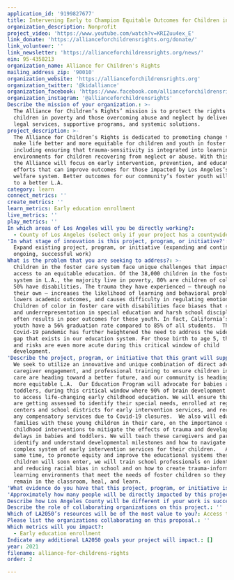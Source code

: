 ```yaml
---
application_id: '9199827677'
title: Intervening Early to Champion Equitable Outcomes for Children in Foster Care
organization_description: Nonprofit
project_video: 'https://www.youtube.com/watch?v=KRIZuu4ex_E'
link_donate: 'https://allianceforchildrensrights.org/donate/'
link_volunteer: ''
link_newsletter: 'https://allianceforchildrensrights.org/news/'
ein: 95-4358213
organization_name: Alliance for Children's Rights
mailing_address_zip: '90010'
organization_website: 'https://allianceforchildrensrights.org'
organization_twitter: '@kidalliance'
organization_facebook: 'https://www.facebook.com/allianceforchildrensrights'
organization_instagram: '@allianceforchildrensrights'
Describe the mission of your organization.: >-
  The Alliance for Children’s Rights’ mission is to protect the rights of
  children in poverty and those overcoming abuse and neglect by delivering free
  legal services, supportive programs, and systemic solutions.
project_description: >-
  The Alliance for Children’s Rights is dedicated to promoting change that will
  make life better and more equitable for children and youth in foster care,
  including ensuring that trauma-sensitivity is integrated into learning
  environments for children recovering from neglect or abuse. With this project,
  the Alliance will focus on early intervention, prevention, and education
  efforts that can improve outcomes for those impacted by Los Angeles’s child
  welfare system. Better outcomes for our community’s foster youth will lead us
  to a better L.A.
category: learn
connect_metrics: ''
create_metrics: ''
learn_metrics: Early education enrollment
live_metrics: ''
play_metrics: ''
In which areas of Los Angeles will you be directly working?:
  - County of Los Angeles (select only if your project has a countywide benefit)
'In what stage of innovation is this project, program, or initiative?': >-
  Expand existing project, program, or initiative (expanding and continuing
  ongoing, successful work)
What is the problem that you are seeking to address?: >-
  Children in the foster care system face unique challenges that impact their
  access to an equitable education. Of the 38,000 children in the foster care
  system in L.A., the majority live in poverty, 80% are children of color, and
  50% have disabilities. The trauma they have experienced – through no fault of
  their own – increases the likelihood of learning and behavioral problems,
  lowers academic outcomes, and causes difficulty in regulating emotions.
  Children of color in foster care with disabilities face biases that cause over
  and underrepresentation in special education and harsh school discipline. This
  often results in poor outcomes for these youth. In fact, California’s foster
  youth have a 56% graduation rate compared to 85% of all students.  The
  Covid-19 pandemic has further heightened the need to address the wide equity
  gap that exists in our education system. For those birth to age 5, the impacts
  and risks are even more acute during this critical window of child
  development.  
'Describe the project, program, or initiative that this grant will support to address the problem identified.': >-
  We seek to utilize an innovative and unique combination of direct advocacy,
  caregiver engagement, and professional training to ensure children in foster
  care are heading toward a better future, and our community is heading toward a
  more equitable L.A.  Our Education Program will advocate for babies and
  toddlers, during this critical window where 90% of brain development occurs,
  to access life-changing early childhood education. We will ensure that they
  are getting assessed to identify their special needs, enrolled at regional
  centers and school districts for early intervention services, and receiving
  any compensatory services due to Covid-19 closures.  We also will educate the
  families with these young children in their care, on the importance of early
  childhood interventions to mitigate the effects of trauma and developmental
  delays in babies and toddlers. We will teach these caregivers and parents to
  identify and understand developmental milestones and how to navigate the
  complex system of early intervention services for their children.   At the
  same time, to promote equity and improve the educational systems these
  children will soon enter, we will train school professionals on identifying
  and reducing racial bias in school and on how to create trauma-informed
  learning environments that meet the needs of foster children so they can
  remain in the classroom, heal, and learn.  
'What evidence do you have that this project, program, or initiative is or will be successful, and how will you define and measure success?': "We document and evaluate our work through detailed case files that track issues presented, services provided, and demographics for all cases. Through weekly case reviews, the program director meets with staff to troubleshoot individual cases, streamline and improve processes for service delivery, and identify new areas for training and resource development. For the education and training sessions we conduct (remotely when necessary), we measure impact by number of participants and estimate from there the number of children we will reach.   To evaluate progress towards proposed outcomes, we will monitor the following indicators and benchmarks:  1.\tNumber of children receiving services and support to obtain early education interventions. 2.\tNumber of caregivers educated on the importance of early childhood interventions.  3.\tNumber of professionals trained to identify and reduce racial bias in education and to create trauma-informed learning environments. "
'Approximately how many people will be directly impacted by this project, program, or initiative?': '500'
Describe how Los Angeles County will be different if your work is successful.: "Within the one-year grant period, we hope that:  1.\tAt least 100 children age 0 to 5 will receive advocacy services and support from our team of staff and volunteer attorneys to obtain critical early education interventions, including compensatory services necessitated by the pandemic, to prepare them for kindergarten and beyond.   2.\t100 caregivers will be educated on the importance of early childhood interventions to mitigate the effects of trauma or developmental delays in babies and toddlers; how to watch for signs of developmental delay; and how to navigate complex early intervention systems to access services for their children.  3.\t300 professionals will be trained to identify and reduce racial bias in school and to create trauma-informed learning environments that reduce disparities and promote equity.  In achieving these, we will be making meaningful gains for those impacted and toward our vision of a more equitable and racially just education system in L.A.   "
Describe the role of collaborating organizations on this project.: ''
Which of LA2050’s resources will be of the most value to you?: Access to the LA2050 community
Please list the organizations collaborating on this proposal.: ''
Which metrics will you impact?:
  - Early education enrollment
Indicate any additional LA2050 goals your project will impact.: []
year: 2021
filename: alliance-for-childrens-rights
order: 2

---
```

